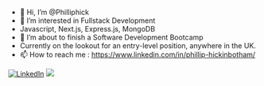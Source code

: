 - 👋 Hi, I’m @Philliphick
- 👀 I’m interested in Fullstack Development
- Javascript, Next.js, Express.js, MongoDB
- 🌱 I’m about to finish a Software Development Bootcamp 
- Currently on the lookout for an entry-level position, anywhere in the UK. 
- 📫 How to reach me : https://www.linkedin.com/in/phillip-hickinbotham/

[![LinkedIn](https://img.icons8.com/color/48/000000/linkedin.png)](https://www.linkedin.com/in/phillip-hickinbotham/)
<img src="https://www.codewars.com/users/PhillipAnthony/badges/large" href="https://www.codewars.com/users/PhillipAnthony"/>
